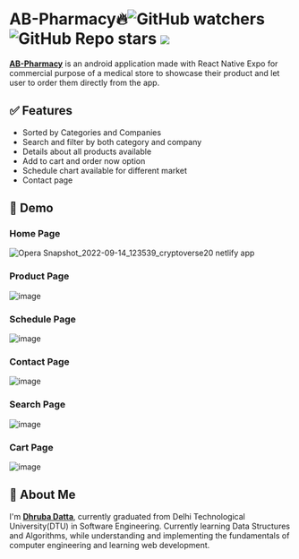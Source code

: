 # AB-Pharmacy🔥![GitHub watchers](https://img.shields.io/github/watchers/dhruba-datta/AB-Pharmacy-Expo?style=social) ![GitHub Repo stars](https://img.shields.io/github/stars/dhruba-datta/AB-Pharmacy-Expo?style=social) ![](https://visitor-badge.glitch.me/badge?page_id=dhruba-datta.dhruba-datta/AB-Pharmacy-Expo")

**[AB-Pharmacy](https://drive.google.com/file/d/1d-SpGExNebycXrFragbLfaREkqJQVCFB/view?usp=sharing)** is an android application made with React Native Expo for commercial purpose of a medical store to showcase their product and let user to order them directly from the app.

## ✅ Features

- Sorted by Categories and Companies
- Search and filter by both category and company
- Details about all products available
- Add to cart and order now option
- Schedule chart available for different market
- Contact page

## 🐣 Demo

### Home Page

![Opera Snapshot_2022-09-14_123539_cryptoverse20 netlify app](https://user-images.githubusercontent.com/74358627/190084698-b4fc6b8e-d8f1-4c60-9c0c-67d79271da07.png)

### Product Page

![image](https://user-images.githubusercontent.com/74358627/190084776-7d95bae5-b91e-448c-bd8c-4b392dc2e696.png)

### Schedule Page

![image](https://user-images.githubusercontent.com/74358627/190084885-bc3ab93e-ba63-4ba4-92ed-02b3d3b4eba4.png)

### Contact Page

![image](https://user-images.githubusercontent.com/74358627/190084963-c6add249-4e38-42f5-8277-56a8a012f55f.png)

### Search Page

![image](https://user-images.githubusercontent.com/74358627/190084963-c6add249-4e38-42f5-8277-56a8a012f55f.png)

### Cart Page

![image](https://user-images.githubusercontent.com/74358627/190084963-c6add249-4e38-42f5-8277-56a8a012f55f.png)

## 🚀 About Me

I'm **[Dhruba Datta](https://dhruba-datta.netlify.app)**, currently graduated from Delhi Technological University(DTU) in Software Engineering. Currently learning Data Structures and Algorithms, while understanding and implementing the fundamentals of computer engineering and learning web development.

